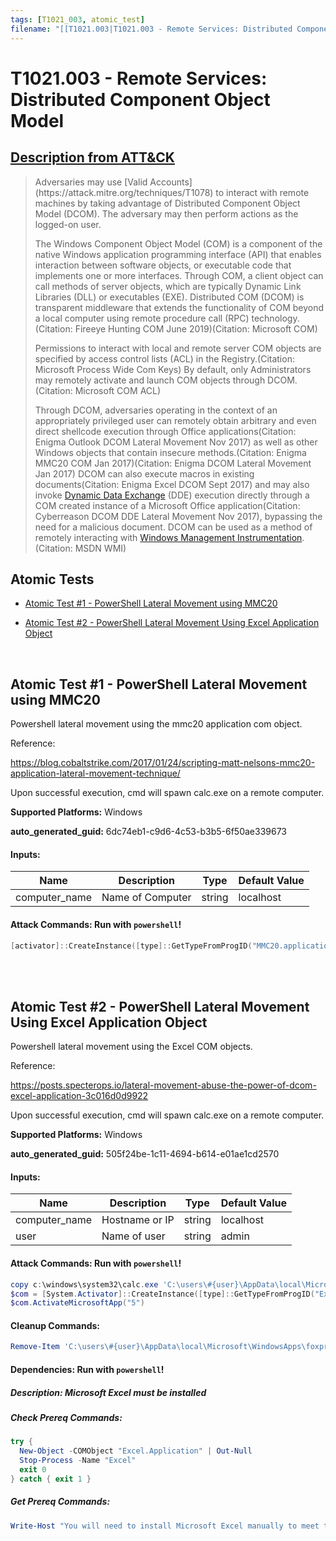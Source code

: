 ```yaml
---
tags: [T1021_003, atomic_test]
filename: "[[T1021.003|T1021.003 - Remote Services: Distributed Component Object Model]]"
---
```


# T1021.003 - Remote Services: Distributed Component Object Model
## [Description from ATT&CK](https://attack.mitre.org/techniques/T1021/003)
<blockquote>Adversaries may use [Valid Accounts](https://attack.mitre.org/techniques/T1078) to interact with remote machines by taking advantage of Distributed Component Object Model (DCOM). The adversary may then perform actions as the logged-on user.

The Windows Component Object Model (COM) is a component of the native Windows application programming interface (API) that enables interaction between software objects, or executable code that implements one or more interfaces. Through COM, a client object can call methods of server objects, which are typically Dynamic Link Libraries (DLL) or executables (EXE). Distributed COM (DCOM) is transparent middleware that extends the functionality of COM beyond a local computer using remote procedure call (RPC) technology.(Citation: Fireeye Hunting COM June 2019)(Citation: Microsoft COM)

Permissions to interact with local and remote server COM objects are specified by access control lists (ACL) in the Registry.(Citation: Microsoft Process Wide Com Keys) By default, only Administrators may remotely activate and launch COM objects through DCOM.(Citation: Microsoft COM ACL)

Through DCOM, adversaries operating in the context of an appropriately privileged user can remotely obtain arbitrary and even direct shellcode execution through Office applications(Citation: Enigma Outlook DCOM Lateral Movement Nov 2017) as well as other Windows objects that contain insecure methods.(Citation: Enigma MMC20 COM Jan 2017)(Citation: Enigma DCOM Lateral Movement Jan 2017) DCOM can also execute macros in existing documents(Citation: Enigma Excel DCOM Sept 2017) and may also invoke [Dynamic Data Exchange](https://attack.mitre.org/techniques/T1559/002) (DDE) execution directly through a COM created instance of a Microsoft Office application(Citation: Cyberreason DCOM DDE Lateral Movement Nov 2017), bypassing the need for a malicious document. DCOM can be used as a method of remotely interacting with [Windows Management Instrumentation](https://attack.mitre.org/techniques/T1047). (Citation: MSDN WMI)</blockquote>

## Atomic Tests

- [Atomic Test #1 - PowerShell Lateral Movement using MMC20](#atomic-test-1---powershell-lateral-movement-using-mmc20)

- [Atomic Test #2 - PowerShell Lateral Movement Using Excel Application Object](#atomic-test-2---powershell-lateral-movement-using-excel-application-object)


<br/>

## Atomic Test #1 - PowerShell Lateral Movement using MMC20
Powershell lateral movement using the mmc20 application com object.

Reference:

https://blog.cobaltstrike.com/2017/01/24/scripting-matt-nelsons-mmc20-application-lateral-movement-technique/

Upon successful execution, cmd will spawn calc.exe on a remote computer.

**Supported Platforms:** Windows


**auto_generated_guid:** 6dc74eb1-c9d6-4c53-b3b5-6f50ae339673





#### Inputs:
| Name | Description | Type | Default Value |
|------|-------------|------|---------------|
| computer_name | Name of Computer | string | localhost|


#### Attack Commands: Run with `powershell`! 


```powershell
[activator]::CreateInstance([type]::GetTypeFromProgID("MMC20.application","#{computer_name}")).Document.ActiveView.ExecuteShellCommand("c:\windows\system32\calc.exe", $null, $null, "7")
```






<br/>
<br/>

## Atomic Test #2 - PowerShell Lateral Movement Using Excel Application Object
Powershell lateral movement using the Excel COM objects.

Reference:

https://posts.specterops.io/lateral-movement-abuse-the-power-of-dcom-excel-application-3c016d0d9922

Upon successful execution, cmd will spawn calc.exe on a remote computer.

**Supported Platforms:** Windows


**auto_generated_guid:** 505f24be-1c11-4694-b614-e01ae1cd2570





#### Inputs:
| Name | Description | Type | Default Value |
|------|-------------|------|---------------|
| computer_name | Hostname or IP | string | localhost|
| user | Name of user | string | admin|


#### Attack Commands: Run with `powershell`! 


```powershell
copy c:\windows\system32\calc.exe 'C:\users\#{user}\AppData\local\Microsoft\WindowsApps\foxprow.exe'
$com = [System.Activator]::CreateInstance([type]::GetTypeFromProgID("Excel.Application","#{computer_name}"))
$com.ActivateMicrosoftApp("5")
```

#### Cleanup Commands:
```powershell
Remove-Item 'C:\users\#{user}\AppData\local\Microsoft\WindowsApps\foxprow.exe'
```



#### Dependencies:  Run with `powershell`!
##### Description: Microsoft Excel must be installed
##### Check Prereq Commands:
```powershell
try {
  New-Object -COMObject "Excel.Application" | Out-Null
  Stop-Process -Name "Excel"
  exit 0
} catch { exit 1 }
```
##### Get Prereq Commands:
```powershell
Write-Host "You will need to install Microsoft Excel manually to meet this requirement"
```




<br/>
